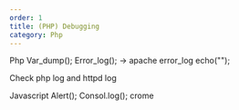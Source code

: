 ```yaml
---
order: 1
title: (PHP) Debugging
category: Php
---
```


Php
Var_dump();
Error_log();  -> apache error_log
echo("<script>alert('$msg');history.back();</script>");

Check php log and httpd log

Javascript
Alert();
Consol.log();
crome
